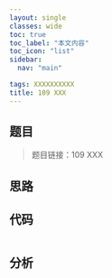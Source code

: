 ```yaml
---
layout: single
classes: wide
toc: true
toc_label: "本文内容"
toc_icon: "list"
sidebar:
  nav: "main"

tags: XXXXXXXXXX
title: 109 XXX
---
```


## 题目

> 题目链接：109 XXX




## 思路 



## 代码 

```python
```

## 分析 

